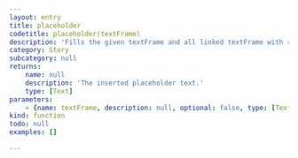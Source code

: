```yaml
---
layout: entry
title: placeholder
codetitle: placeholder(textFrame)
description: 'Fills the given textFrame and all linked textFrame with random placeholder text. The placeholder text will be added at the end of any already existing text in the text frame.'
category: Story
subcategory: null
returns:
    name: null
    description: 'The inserted placeholder text.'
    type: [Text]
parameters:
    - {name: textFrame, description: null, optional: false, type: [TextFrame]}
kind: function
todo: null
examples: []

---
```


